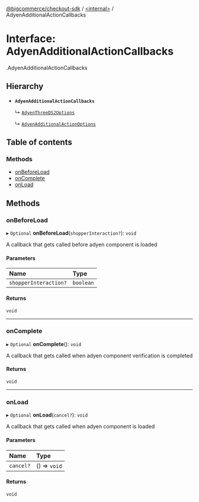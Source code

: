 [@bigcommerce/checkout-sdk](../README.md) / [<internal\>](../modules/internal_.md) / AdyenAdditionalActionCallbacks

# Interface: AdyenAdditionalActionCallbacks

[<internal>](../modules/internal_.md).AdyenAdditionalActionCallbacks

## Hierarchy

- **`AdyenAdditionalActionCallbacks`**

  ↳ [`AdyenThreeDS2Options`](internal_.AdyenThreeDS2Options.md)

  ↳ [`AdyenAdditionalActionOptions`](internal_.AdyenAdditionalActionOptions.md)

## Table of contents

### Methods

- [onBeforeLoad](internal_.AdyenAdditionalActionCallbacks.md#onbeforeload)
- [onComplete](internal_.AdyenAdditionalActionCallbacks.md#oncomplete)
- [onLoad](internal_.AdyenAdditionalActionCallbacks.md#onload)

## Methods

### onBeforeLoad

▸ `Optional` **onBeforeLoad**(`shopperInteraction?`): `void`

A callback that gets called before adyen component is loaded

#### Parameters

| Name | Type |
| :------ | :------ |
| `shopperInteraction?` | `boolean` |

#### Returns

`void`

___

### onComplete

▸ `Optional` **onComplete**(): `void`

A callback that gets called when adyen component verification
is completed

#### Returns

`void`

___

### onLoad

▸ `Optional` **onLoad**(`cancel?`): `void`

A callback that gets called when adyen component is loaded

#### Parameters

| Name | Type |
| :------ | :------ |
| `cancel?` | () => `void` |

#### Returns

`void`

